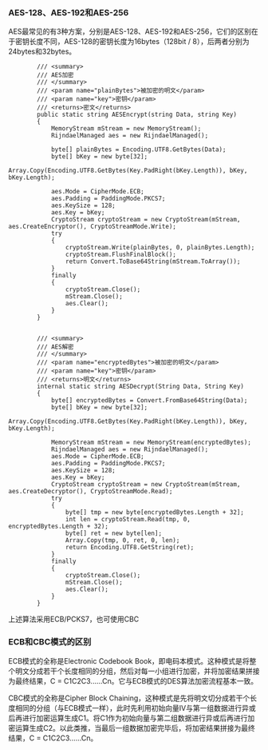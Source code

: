 ### AES-128、AES-192和AES-256
AES最常见的有3种方案，分别是AES-128、AES-192和AES-256，它们的区别在于密钥长度不同，AES-128的密钥长度为16bytes（128bit / 8），后两者分别为24bytes和32bytes。

```
        /// <summary>  
        /// AES加密
        /// </summary>  
        /// <param name="plainBytes">被加密的明文</param>  
        /// <param name="key">密钥</param>  
        /// <returns>密文</returns>  
        public static string AESEncrypt(string Data, string Key)
        {
            MemoryStream mStream = new MemoryStream();
            RijndaelManaged aes = new RijndaelManaged();

            byte[] plainBytes = Encoding.UTF8.GetBytes(Data);
            byte[] bKey = new byte[32];
            Array.Copy(Encoding.UTF8.GetBytes(Key.PadRight(bKey.Length)), bKey, bKey.Length);

            aes.Mode = CipherMode.ECB;
            aes.Padding = PaddingMode.PKCS7;
            aes.KeySize = 128;
            aes.Key = bKey;
            CryptoStream cryptoStream = new CryptoStream(mStream, aes.CreateEncryptor(), CryptoStreamMode.Write);
            try
            {
                cryptoStream.Write(plainBytes, 0, plainBytes.Length);
                cryptoStream.FlushFinalBlock();
                return Convert.ToBase64String(mStream.ToArray());
            }
            finally
            {
                cryptoStream.Close();
                mStream.Close();
                aes.Clear();
            }
        }


        /// <summary>  
        /// AES解密  
        /// </summary>  
        /// <param name="encryptedBytes">被加密的明文</param>  
        /// <param name="key">密钥</param>  
        /// <returns>明文</returns>  
        internal static string AESDecrypt(String Data, String Key)
        {
            byte[] encryptedBytes = Convert.FromBase64String(Data);
            byte[] bKey = new byte[32];
            Array.Copy(Encoding.UTF8.GetBytes(Key.PadRight(bKey.Length)), bKey, bKey.Length);

            MemoryStream mStream = new MemoryStream(encryptedBytes);
            RijndaelManaged aes = new RijndaelManaged();
            aes.Mode = CipherMode.ECB;
            aes.Padding = PaddingMode.PKCS7;
            aes.KeySize = 128;
            aes.Key = bKey;
            CryptoStream cryptoStream = new CryptoStream(mStream, aes.CreateDecryptor(), CryptoStreamMode.Read);
            try
            {
                byte[] tmp = new byte[encryptedBytes.Length + 32];
                int len = cryptoStream.Read(tmp, 0, encryptedBytes.Length + 32);
                byte[] ret = new byte[len];
                Array.Copy(tmp, 0, ret, 0, len);
                return Encoding.UTF8.GetString(ret);
            }
            finally
            {
                cryptoStream.Close();
                mStream.Close();
                aes.Clear();
            }
        }
```
上述算法采用ECB/PCKS7，也可使用CBC

### ECB和CBC模式的区别
ECB模式的全称是Electronic Codebook Book，即电码本模式。这种模式是将整个明文分成若干个长度相同的分组，然后对每一小组进行加密，并将加密结果拼接为最终结果，C = C1C2C3......Cn。它与ECB模式的DES算法加密流程基本一致。

CBC模式的全称是Cipher Block Chaining，这种模式是先将明文切分成若干个长度相同的分组（与ECB模式一样），此时先利用初始向量IV与第一组数据进行异或后再进行加密运算生成C1。将C1作为初始向量与第二组数据进行异或后再进行加密运算生成C2。以此类推，当最后一组数据加密完毕后，将加密结果拼接为最终结果，C = C1C2C3......Cn。



